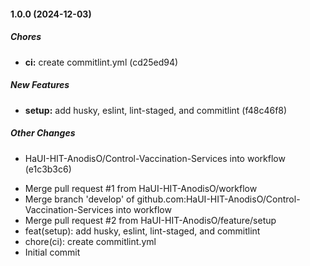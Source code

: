 #### 1.0.0 (2024-12-03)

##### Chores

* **ci:**  create commitlint.yml (cd25ed94)

##### New Features

* **setup:**  add husky, eslint, lint-staged, and commitlint (f48c46f8)

##### Other Changes

* HaUI-HIT-AnodisO/Control-Vaccination-Services into workflow (e1c3b3c6)

- Merge pull request #1 from HaUI-HIT-AnodisO/workflow
- Merge branch 'develop' of github.com:HaUI-HIT-AnodisO/Control-Vaccination-Services into workflow
- Merge pull request #2 from HaUI-HIT-AnodisO/feature/setup
- feat(setup): add husky, eslint, lint-staged, and commitlint
- chore(ci): create commitlint.yml
- Initial commit
